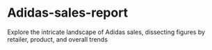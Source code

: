 # Adidas-sales-report
Explore the intricate landscape of Adidas sales, dissecting figures by retailer, product, and overall trends
